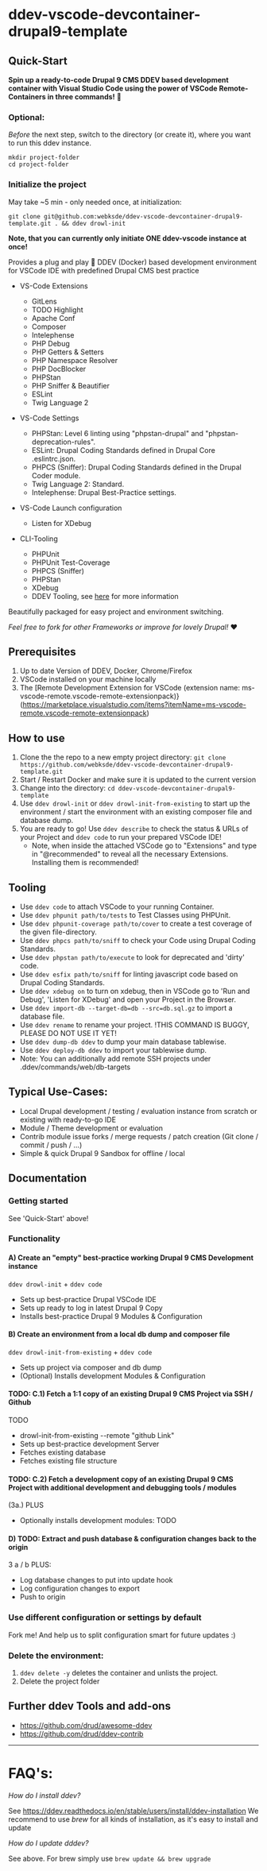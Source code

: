 # ddev-vscode-devcontainer-drupal9-template

## Quick-Start
**Spin up a ready-to-code Drupal 9 CMS DDEV based development container with Visual Studio Code using the power of VSCode Remote-Containers in three commands!** 🚀

### Optional: 
*Before* the next step, switch to the directory (or create it), where you want to run this ddev instance.
~~~
mkdir project-folder
cd project-folder
~~~
### Initialize the project
May take ~5 min - only needed once, at initialization:
~~~
git clone git@github.com:webksde/ddev-vscode-devcontainer-drupal9-template.git . && ddev drowl-init
~~~

**Note, that you can currently only initiate ONE ddev-vscode instance at once!**

Provides a plug and play 🔌 DDEV (Docker) based development environment for VSCode IDE with predefined Drupal CMS best practice
- VS-Code Extensions
  - GitLens
  - TODO Highlight
  - Apache Conf
  - Composer
  - Intelephense
  - PHP Debug
  - PHP Getters & Setters
  - PHP Namespace Resolver
  - PHP DocBlocker
  - PHPStan
  - PHP Sniffer & Beautifier
  - ESLint
  - Twig Language 2

- VS-Code Settings
  - PHPStan: Level 6 linting using "phpstan-drupal" and "phpstan-deprecation-rules".
  - ESLint: Drupal Coding Standards defined in Drupal Core .eslintrc.json.
  - PHPCS (Sniffer): Drupal Coding Standards defined in the Drupal Coder module.
  - Twig Language 2: Standard.
  - Intelephense: Drupal Best-Practice settings.

- VS-Code Launch configuration
  - Listen for XDebug

- CLI-Tooling
  - PHPUnit
  - PHPUnit Test-Coverage
  - PHPCS (Sniffer)
  - PHPStan
  - XDebug
  - DDEV Tooling, see [here](https://ddev.readthedocs.io/en/stable/users/cli-usage/) for more information

Beautifully packaged for easy project and environment switching.

*Feel free to fork for other Frameworks or improve for lovely Drupal!* ❤️

## Prerequisites
  1. Up to date Version of DDEV, Docker, Chrome/Firefox
  2. VSCode installed on your machine locally
  3. The [Remote Development Extension for VSCode (extension name: ms-vscode-remote.vscode-remote-extensionpack)}(https://marketplace.visualstudio.com/items?itemName=ms-vscode-remote.vscode-remote-extensionpack)

## How to use
 1. Clone the the repo to a new empty project directory: `git clone https://github.com/webksde/ddev-vscode-devcontainer-drupal9-template.git`
 2. Start / Restart Docker and make sure it is updated to the current version
 3. Change into the directory: `cd ddev-vscode-devcontainer-drupal9-template`
 4. Use `ddev drowl-init` or `ddev drowl-init-from-existing` to start up the environment / start the environment with an existing composer file and database dump.
 5. You are ready to go! Use `ddev describe` to check the status & URLs of your Project and `ddev code` to run your prepared VSCode IDE!
    -  Note, when inside the attached VSCode go to "Extensions" and type in "@recommended" to reveal all the necessary Extensions. Installing them is recommended!

## Tooling
 - Use `ddev code` to attach VSCode to your running Container.
 - Use `ddev phpunit path/to/tests` to Test Classes using PHPUnit.
 - Use `ddev phpunit-coverage path/to/cover` to create a test coverage of the given file-directory.
 - Use `ddev phpcs path/to/sniff` to check your Code using Drupal Coding Standards.
 - Use `ddev phpstan path/to/execute` to look for deprecated and 'dirty' code.
 - Use `ddev esfix path/to/sniff` for linting javascript code based on Drupal Coding Standards.
 - Use `ddev xdebug on` to turn on xdebug, then in VSCode go to 'Run and Debug', 'Listen for XDebug' and open your Project in the Browser.
 - Use `ddev import-db --target-db=db --src=db.sql.gz` to import a database file.
 - Use `ddev rename` to rename your project. !THIS COMMAND IS BUGGY, PLEASE DO NOT USE IT YET!
 - Use `ddev dump-db ddev` to dump your main database tablewise.
 - Use `ddev deploy-db ddev` to import your tablewise dump.
  - Note: You can additionally add remote SSH projects under .ddev/commands/web/db-targets

## Typical Use-Cases:
 - Local Drupal development / testing / evaluation instance from scratch or existing with ready-to-go IDE
 - Module / Theme development or evaluation
 - Contrib module issue forks / merge requests / patch creation (Git clone / commit / push / ...)
 - Simple & quick Drupal 9 Sandbox for offline / local

## Documentation

### Getting started
See 'Quick-Start' above!

### Functionality

#### A) Create an "empty" best-practice working Drupal 9 CMS Development instance
`ddev drowl-init` + `ddev code`
- Sets up best-practice Drupal VSCode IDE
- Sets up ready to log in latest Drupal 9 Copy
- Installs best-practice Drupal 9 Modules & Configuration

#### B) Create an environment from a local db dump and composer file
`ddev drowl-init-from-existing` + `ddev code`
- Sets up project via composer and db dump
- (Optional) Installs development Modules & Configuration


#### TODO: C.1) Fetch a 1:1 copy of an existing Drupal 9 CMS Project via SSH / Github
TODO
- drowl-init-from-existing --remote "github Link"
- Sets up best-practice development Server
- Fetches existing database
- Fetches existing file structure

#### TODO:  C.2) Fetch a development copy of an existing Drupal 9 CMS Project with additional development and debugging tools / modules
(3a.) PLUS
- Optionally installs development modules: TODO

#### D) TODO: Extract and push database & configuration changes back to the origin
3 a / b PLUS:
- Log database changes to put into update hook
- Log configuration changes to export
- Push to origin

### Use different configuration or settings by default
Fork me! And help us to split configuration smart for future updates :)

### Delete the environment:
 1. `ddev delete -y` deletes the container and unlists the project.
 2. Delete the project folder

## Further ddev Tools and add-ons
 - https://github.com/drud/awesome-ddev
 - https://github.com/drud/ddev-contrib

---

# FAQ's:
*How do I install ddev?*

See https://ddev.readthedocs.io/en/stable/users/install/ddev-installation
We recommend to use *brew* for all kinds of installation, as it's easy to install and update

*How do I update dddev?*

See above. For brew simply use `brew update && brew upgrade`
